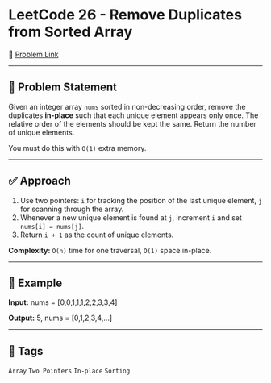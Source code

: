 # LeetCode 26 - Remove Duplicates from Sorted Array

🔗 [Problem Link](https://leetcode.com/problems/remove-duplicates-from-sorted-array/)

---

## 🧠 Problem Statement

Given an integer array `nums` sorted in non-decreasing order, remove the duplicates **in-place** such that each unique element appears only once. The relative order of the elements should be kept the same. Return the number of unique elements.

You must do this with `O(1)` extra memory.

---

## ✅ Approach

1. Use two pointers: `i` for tracking the position of the last unique element, `j` for scanning through the array.
2. Whenever a new unique element is found at `j`, increment `i` and set `nums[i] = nums[j]`.
3. Return `i + 1` as the count of unique elements.

**Complexity:** `O(n)` time for one traversal, `O(1)` space in-place.

---

## 📘 Example

**Input:**
nums = [0,0,1,1,1,2,2,3,3,4]


**Output:**
5, nums = [0,1,2,3,4,...]


---

## 🔁 Tags

`Array` `Two Pointers` `In-place` `Sorting`